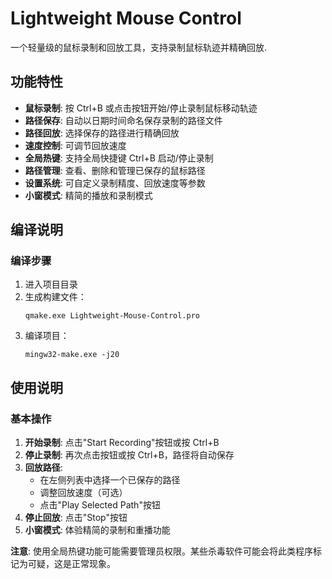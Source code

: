 # Lightweight Mouse Control

一个轻量级的鼠标录制和回放工具，支持录制鼠标轨迹并精确回放.

## 功能特性

- **鼠标录制**: 按 Ctrl+B 或点击按钮开始/停止录制鼠标移动轨迹
- **路径保存**: 自动以日期时间命名保存录制的路径文件
- **路径回放**: 选择保存的路径进行精确回放
- **速度控制**: 可调节回放速度
- **全局热键**: 支持全局快捷键 Ctrl+B 启动/停止录制
- **路径管理**: 查看、删除和管理已保存的鼠标路径
- **设置系统**: 可自定义录制精度、回放速度等参数
- **小窗模式**: 精简的播放和录制模式

## 编译说明

### 编译步骤

1. 进入项目目录
2. 生成构建文件：
   ```
   qmake.exe Lightweight-Mouse-Control.pro
   ```
3. 编译项目：
   ```
   mingw32-make.exe -j20
   ```

## 使用说明

### 基本操作

1. **开始录制**: 点击"Start Recording"按钮或按 Ctrl+B
2. **停止录制**: 再次点击按钮或按 Ctrl+B，路径将自动保存
3. **回放路径**:
   - 在左侧列表中选择一个已保存的路径
   - 调整回放速度（可选）
   - 点击"Play Selected Path"按钮
4. **停止回放**: 点击"Stop"按钮
5. **小窗模式**: 体验精简的录制和重播功能


**注意**: 使用全局热键功能可能需要管理员权限。某些杀毒软件可能会将此类程序标记为可疑，这是正常现象。
